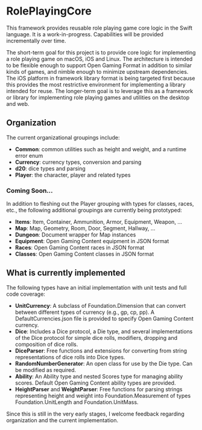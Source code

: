 # RolePlayingCore

This framework provides reusable role playing game core logic in the Swift language. It is a work-in-progress. Capabilities will be provided incrementally over time.

The short-term goal for this project is to provide core logic for implementing a role playing game on macOS, iOS and Linux. The architecture is intended to be flexible enough to support Open Gaming Format in addition to similar kinds of games, and nimble enough to minimize upstream dependencies. The iOS platform in framework library format is being targeted first because this provides the most restrictive environment for implementing a library intended for reuse. The longer-term goal is to leverage this as a framework or library for implementing role playing games and utilities on the desktop and web.

## Organization

The current organizational groupings include:

* **Common**: common utilities such as height and weight, and a runtime error enum
* **Currency**: currency types, conversion and parsing
* **d20**: dice types and parsing
* **Player**: the character, player and related types

### Coming Soon...

In addition to fleshing out the Player grouping with types for classes, races, etc., the following additional groupings are currently being prototyped:

* **Items**: Item, Container, Ammunition, Armor, Equipment, Weapon, ...
* **Map**: Map, Geometry, Room, Door, Segment, Hallway, ...
* **Dungeon**: Document wrapper for Map instances
* **Equipment**: Open Gaming Content equipment in JSON format
* **Races**: Open Gaming Content races in JSON format
* **Classes**: Open Gaming Content classes in JSON format

## What is currently implemented

The following types have an initial implementation with unit tests and full code coverage:

* **UnitCurrency**: A subclass of Foundation.Dimension that can convert between different types of currency (e.g., gp, cp, pp). A DefaultCurrencies.json file is provided to specify Open Gaming Content currency.
* **Dice**: Includes a Dice protocol, a Die type, and several implementations of the Dice protocol for simple dice rolls, modifiers, dropping and composition of dice rolls.
* **DiceParser**: Free functions and extensions for converting from string representations of dice rolls into Dice types.
* **RandomNumberGenerator**: An open class for use by the Die type. Can be modified as required.
* **Ability**: An Ability type and nested Scores type for managing ability scores. Default Open Gaming Content ability types are provided.
* **HeightParser** and **WeightParser**: Free functions for parsing strings representing height and weight into Foundation.Measurement of types Foundation.UnitLength and Foundation.UnitMass.

Since this is still in the very early stages, I welcome feedback regarding organization and the current implementation.
